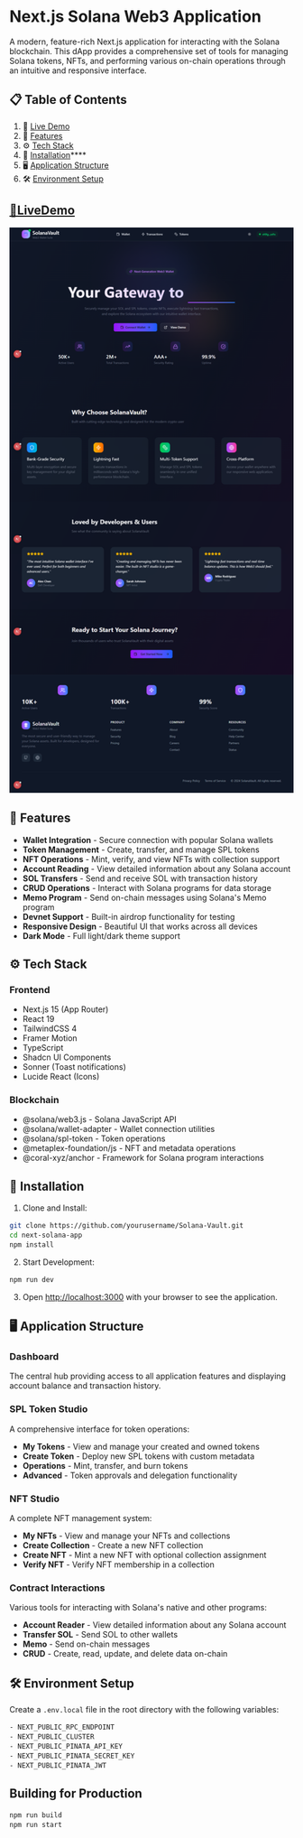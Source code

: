 # Next.js Solana Web3 Application

A modern, feature-rich Next.js application for interacting with the Solana blockchain. This dApp provides a comprehensive set of tools for managing Solana tokens, NFTs, and performing various on-chain operations through an intuitive and responsive interface.

## 📋 Table of Contents
1. 🔗 [Live Demo](#livedemo)
2. 📱 [Features](#features)
3. ⚙️ [Tech Stack](#tech-stack)
4. 🚀 [Installation](#installation)****
5. 🖥️ [Application Structure](#app-structure)
6. 🛠️ [Environment Setup](#env)

## <a name='livedemo'>[🔗LiveDemo](https://solanavalut.vercel.app) </a>
![App Screenshot](./public/perview.png)

## <a name="features">📱 Features</a>

- **Wallet Integration** - Secure connection with popular Solana wallets
- **Token Management** - Create, transfer, and manage SPL tokens
- **NFT Operations** - Mint, verify, and view NFTs with collection support
- **Account Reading** - View detailed information about any Solana account
- **SOL Transfers** - Send and receive SOL with transaction history
- **CRUD Operations** - Interact with Solana programs for data storage
- **Memo Program** - Send on-chain messages using Solana's Memo program
- **Devnet Support** - Built-in airdrop functionality for testing
- **Responsive Design** - Beautiful UI that works across all devices
- **Dark Mode** - Full light/dark theme support

## <a name="tech-stack">⚙️ Tech Stack</a>

### Frontend
- Next.js 15 (App Router)
- React 19
- TailwindCSS 4
- Framer Motion
- TypeScript
- Shadcn UI Components
- Sonner (Toast notifications)
- Lucide React (Icons)

### Blockchain
- @solana/web3.js - Solana JavaScript API
- @solana/wallet-adapter - Wallet connection utilities
- @solana/spl-token - Token operations
- @metaplex-foundation/js - NFT and metadata operations
- @coral-xyz/anchor - Framework for Solana program interactions

## <a name="installation">🚀 Installation</a>

1. Clone and Install:
```bash
git clone https://github.com/yourusername/Solana-Vault.git
cd next-solana-app
npm install
```

2. Start Development:
```bash
npm run dev
```

3. Open [http://localhost:3000](http://localhost:3000) with your browser to see the application.

## <a name="app-structure">🖥️ Application Structure</a>

### Dashboard
The central hub providing access to all application features and displaying account balance and transaction history.

### SPL Token Studio
A comprehensive interface for token operations:
- **My Tokens** - View and manage your created and owned tokens
- **Create Token** - Deploy new SPL tokens with custom metadata
- **Operations** - Mint, transfer, and burn tokens
- **Advanced** - Token approvals and delegation functionality

### NFT Studio
A complete NFT management system:
- **My NFTs** - View and manage your NFTs and collections
- **Create Collection** - Create a new NFT collection
- **Create NFT** - Mint a new NFT with optional collection assignment
- **Verify NFT** - Verify NFT membership in a collection

### Contract Interactions
Various tools for interacting with Solana's native and other programs:
- **Account Reader** - View detailed information about any Solana account
- **Transfer SOL** - Send SOL to other wallets
- **Memo** - Send on-chain messages
- **CRUD** - Create, read, update, and delete data on-chain

## <a name="env">🛠️ Environment Setup</a>

Create a `.env.local` file in the root directory with the following variables:
```bash
- NEXT_PUBLIC_RPC_ENDPOINT 
- NEXT_PUBLIC_CLUSTER
- NEXT_PUBLIC_PINATA_API_KEY
- NEXT_PUBLIC_PINATA_SECRET_KEY
- NEXT_PUBLIC_PINATA_JWT

```


## Building for Production

```bash
npm run build
npm run start
```



